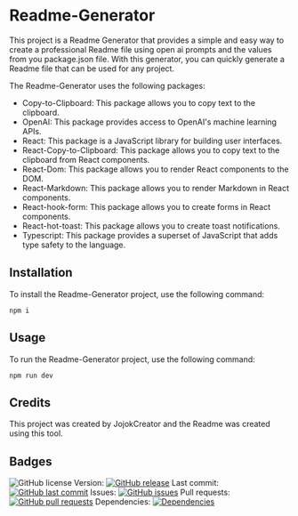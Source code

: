 # Readme-Generator

This project is a Readme Generator that provides a simple and easy way to create a professional Readme file using open ai prompts and the values from you package.json file. With this generator, you can quickly generate a Readme file that can be used for any project.

The Readme-Generator uses the following packages:

- Copy-to-Clipboard: This package allows you to copy text to the clipboard.
- OpenAI: This package provides access to OpenAI's machine learning APIs.
- React: This package is a JavaScript library for building user interfaces.
- React-Copy-to-Clipboard: This package allows you to copy text to the clipboard from React components.
- React-Dom: This package allows you to render React components to the DOM.
- React-Markdown: This package allows you to render Markdown in React components.
- React-hook-form: This package allows you to create forms in React components.
- React-hot-toast: This package allows you to create toast notifications.
- Typescript: This package provides a superset of JavaScript that adds type safety to the language.

## Installation

To install the Readme-Generator project, use the following command:

```
npm i
```

## Usage

To run the Readme-Generator project, use the following command:

```
npm run dev
```

## Credits

This project was created by JojokCreator and the Readme was created using this tool.

## Badges

![GitHub license](https://img.shields.io/badge/license-MIT-blue.svg)
Version: [![GitHub release](https://img.shields.io/github/package-json/v/JojokCreator/readme-generator.svg)](https://github.com/JojokCreator/readme-generator)
Last commit: [![GitHub last commit](https://img.shields.io/github/last-commit/JojokCreator/readme-generator.svg)](https://github.com/JojokCreator/readme-generator/commits/master)
Issues: [![GitHub issues](https://img.shields.io/github/issues/JojokCreator/readme-generator.svg)](https://github.com/JojokCreator/readme-generator/issues)
Pull requests: [![GitHub pull requests](https://img.shields.io/github/issues-pr/JojokCreator/readme-generator.svg)](https://github.com/JojokCreator/readme-generator/pulls)
Dependencies: [![Dependencies](https://img.shields.io/librariesio/github/JojokCreator/readme-generator.svg)](https://github.com/JojokCreator/readme-generator/Dependencies)
